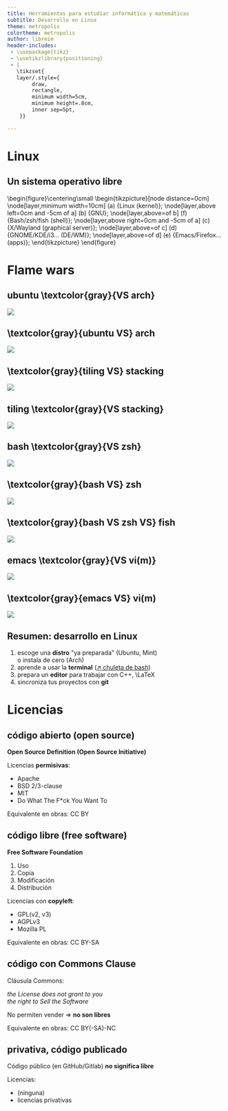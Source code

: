 ```yaml
---
title: Herramientas para estudiar informática y matemáticas
subtitle: Desarrollo en Linux
theme: metropolis
colortheme: metropolis
author: libreim
header-includes:
 - \usepackage{tikz}
 - \usetikzlibrary{positioning}
 - |
   \tikzset{
   layer/.style={
        draw, 
        rectangle,
        minimum width=5cm,
        minimum height=.8cm,
        inner sep=5pt,
    }}

---
```


# Linux

## Un sistema operativo libre

\begin{figure}\centering\small
\begin{tikzpicture}[node distance=0cm]
\node[layer,minimum width=10cm] (a) {Linux (kernel)};
\node[layer,above left=0cm and -5cm of a] (b) {GNU};
\node[layer,above=of b] (f) {Bash/zsh/fish (shell)};
\node[layer,above right=0cm and -5cm of a] (c) {X/Wayland (graphical server)};
\node[layer,above=of c] (d) {GNOME/KDE/i3... (DE/WM)};
\node[layer,above=of d] (e) {Emacs/Firefox... (apps)};
\end{tikzpicture}
\end{figure}

# Flame wars

## ubuntu \textcolor{gray}{VS arch}

![](ubuntu.jpg)

## \textcolor{gray}{ubuntu VS} arch

![](arch.png)

## \textcolor{gray}{tiling VS} **stacking**

![](arch.png)

## tiling \textcolor{gray}{VS stacking}

![](i3wm.png)

## bash \textcolor{gray}{VS zsh}

![](bash.png)

## \textcolor{gray}{bash VS} zsh

![](zsh.png)

## \textcolor{gray}{bash VS zsh VS} fish

![](fish.png)


## emacs \textcolor{gray}{VS vi(m)}

![](emacs.png)

## \textcolor{gray}{emacs VS} vi(m)

![](vim.png)

## Resumen: desarrollo en Linux

1. escoge una **distro** "ya preparada" (Ubuntu, Mint)  
   o instala de cero (Arch)
2. aprende a usar la **terminal** ([$\nearrow$ chuleta de bash](https://duckduckgo.com/?q=bash+cheatsheet&t=ffab&ia=cheatsheet&iax=1))
3. prepara un **editor** para trabajar con C++, \LaTeX
4. sincroniza tus proyectos con **git**

# Licencias

## código abierto (open source)

**Open Source Definition (Open Source Initiative)**

Licencias **permisivas**:

- Apache
- BSD 2/3-clause
- MIT
- Do What The F*ck You Want To

Equivalente en obras: CC BY

## código libre (free software)

**Free Software Foundation**

1. Uso
2. Copia
3. Modificación
4. Distribución

Licencias con **copyleft**:

- GPL(v2, v3)
- AGPLv3
- Mozilla PL

Equivalente en obras: CC BY-SA

## código con Commons Clause

Cláusula Commons:  


*the License does not grant to you*  
*the right to Sell the Software*

No permiten vender $\Rightarrow$ **no son libres**

Equivalente en obras: CC BY(-SA)-NC

## privativa, código publicado

Código público (en GitHub/Gitlab) **no significa libre**

Licencias:

- (ninguna)
- licencias privativas